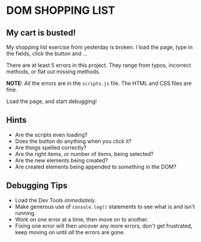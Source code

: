 # DOM SHOPPING LIST

## My cart is busted!

My shopping list exercise from yesterday is broken. I load the page, type in the fields, click the button and ...

There are at least 5 errors in this project. They range from typos, incorrect methods, or flat out missing methods.

**NOTE:** _All_ the errors are in the `scripts.js` file. The HTML and CSS files are fine.

Load the page, and start debugging!

## Hints

* Are the scripts even loading?
* Does the button do anything when you click it?
* Are things spelled correctly?
* Are the right items, or number of items, being selected?
* Are the new elements being created?
* Are created elements being appended to something in the DOM?

## Debugging Tips

* Load the Dev Tools _immediately_.
* Make generous use of `console.log()` statements to see what is and isn't running.
* Work on _one_ error at a time, then move on to another.
* Fixing one error will then uncover any more errors, don't get frustrated, keep moving on until _all_ the errors are gone.
